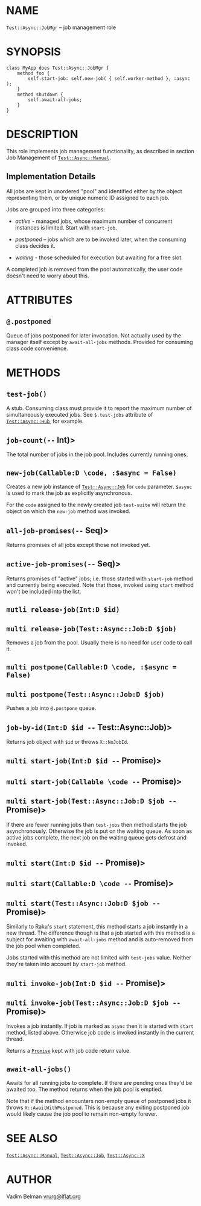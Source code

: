 NAME
====

`Test::Async::JobMgr` – job management role

SYNOPSIS
========

    class MyApp does Test::Async::JobMgr {
        method foo {
            self.start-job: self.new-job( { self.worker-method }, :async );
        }
        method shutdown {
            self.await-all-jobs;
        }
    }

DESCRIPTION
===========



This role implements job management functionality, as described in section Job Management of [`Test::Async::Manual`](https://github.com/vrurg/raku-Test-Async/blob/v0.0.17/docs/md/Test/Async/Manual.md).

Implementation Details
----------------------

All jobs are kept in unordered "pool" and identified either by the object representing them, or by unique numeric ID assigned to each job.

Jobs are grouped into three categories:

  * *active* - managed jobs, whose maximum number of concurrent instances is limited. Start with `start-job`.

  * *postponed* – jobs which are to be invoked later, when the consuming class decides it.

  * *waiting* - those scheduled for execution but awaiting for a free slot.

A completed job is removed from the pool automatically, the user code doesn't need to worry about this.

ATTRIBUTES
==========



`@.postponed`
-------------

Queue of jobs postponed for later invocation. Not actually used by the manager itself except by `await-all-jobs` methods. Provided for consuming class code convenience.

METHODS
=======



`test-job()`
------------

A stub. Consuming class must provide it to report the maximum number of simultaneously executed jobs. See `$.test-jobs` attribute of [`Test::Async::Hub`](https://github.com/vrurg/raku-Test-Async/blob/v0.0.17/docs/md/Test/Async/Hub.md), for example.

`job-count(--` Int)>
--------------------

The total number of jobs in the job pool. Includes currently running ones.

`new-job(Callable:D \code, :$async = False)`
--------------------------------------------

Creates a new job instance of [`Test::Async::Job`](https://github.com/vrurg/raku-Test-Async/blob/v0.0.17/docs/md/Test/Async/Job.md) for `code` parameter. `$async` is used to mark the job as explicitly asynchronous.

For the `code` assigned to the newly created job `test-suite` will return the object on which the `new-job` method was invoked.

`all-job-promises(--` Seq)>
---------------------------

Returns promises of all jobs except those not invoked yet.

`active-job-promises(--` Seq)>
------------------------------

Returns promises of "active" jobs; i.e. those started with `start-job` method and currently being executed. Note that those, invoked using `start` method won't be included into the list.

`mutli release-job(Int:D $id)`
------------------------------

`multi release-job(Test::Async::Job:D $job)`
--------------------------------------------

Removes a job from the pool. Usually there is no need for user code to call it.

`multi postpone(Callable:D \code, :$async = False)`
---------------------------------------------------

`multi postpone(Test::Async::Job:D $job)`
-----------------------------------------

Pushes a job into `@.postpone` queue.

`job-by-id(Int:D $id --` Test::Async::Job)>
-------------------------------------------

Returns job object with `$id` or throws `X::NoJobId`.

`multi start-job(Int:D $id --` Promise)>
----------------------------------------

`multi start-job(Callable \code --` Promise)>
---------------------------------------------

`multi start-job(Test::Async::Job:D $job --` Promise)>
------------------------------------------------------

If there are fewer running jobs than `test-jobs` then method starts the job asynchronously. Otherwise the job is put on the waiting queue. As soon as active jobs complete, the next job on the waiting queue gets defrost and invoked.

`multi start(Int:D $id --` Promise)>
------------------------------------

`multi start(Callable:D \code --` Promise)>
-------------------------------------------

`multi start(Test::Async::Job:D $job --` Promise)>
--------------------------------------------------

Similarly to Raku's `start` statement, this method starts a job instantly in a new thread. The difference though is that a job started with this method is a subject for awaiting with `await-all-jobs` method and is auto-removed from the job pool when completed.

Jobs started with this method are not limited with `test-jobs` value. Neither they're taken into account by `start-job` method.

`multi invoke-job(Int:D $id --` Promise)>
-----------------------------------------

`multi invoke-job(Test::Async::Job:D $job --` Promise)>
-------------------------------------------------------

Invokes a job instantly. If job is marked as `async` then it is started with `start` method, listed above. Otherwise job code is invoked instantly in the current thread.

Returns a [`Promise`](https://docs.raku.org/type/Promise) kept with job code return value.

`await-all-jobs()`
------------------

Awaits for all running jobs to complete. If there are pending ones they'd be awaited too. The method returns when the job pool is emptied.

Note that if the method encounters non-empty queue of postponed jobs it throws `X::AwaitWithPostponed`. This is because any exiting postponed job would likely cause the job pool to remain non-empty forever.

SEE ALSO
========

[`Test::Async::Manual`](https://github.com/vrurg/raku-Test-Async/blob/v0.0.17/docs/md/Test/Async/Manual.md), [`Test::Async::Job`](https://github.com/vrurg/raku-Test-Async/blob/v0.0.17/docs/md/Test/Async/Job.md), [`Test::Async::X`](https://github.com/vrurg/raku-Test-Async/blob/v0.0.17/docs/md/Test/Async/X.md)

AUTHOR
======

Vadim Belman <vrurg@lflat.org>

